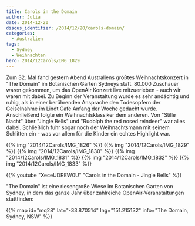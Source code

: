 ```yaml
---
title: Carols in the Domain
author: Julia
date: 2014-12-20
disqus_identifier: /2014/12/20/carols-domain/
categories:
  - Australien
tags:
  - Sydney
  - Weihnachten
hero: 2014/12Carols/IMG_1829
---
```


Zum 32. Mal fand gestern Abend Australiens größtes Weihnachtskonzert in "The Domain" im Botanischen Garten Sydneys statt. 80.000 Zuschauer waren gekommen, um das OpenAir Konzert live mitzuerleben - auch wir waren mit dabei. <!--more--> Zu Beginn der Veranstaltung wurde es sehr andächtig und ruhig, als in einer berührenden Ansprache den Todesopfern der Geiselnahme im Lindt Cafe Anfang der Woche gedacht wurde. Anschließend folgte ein Weihnachtsklassiker dem anderen. Von "Stille Nacht" über "Jingle Bells" und "Rudolph the red nosed reindeer" war alles dabei. Schließlich fuhr sogar noch der Weihnachtsmann mit seinem Schlitten ein - was vor allem für die Kinder ein echtes Highlight war. 

{{% img "2014/12Carols/IMG_1826" %}}
{{% img "2014/12Carols/IMG_1829" %}}
{{% img "2014/12Carols/IMG_1830" %}}
{{% img "2014/12Carols/IMG_1831" %}}
{{% img "2014/12Carols/IMG_1832" %}}
{{% img "2014/12Carols/IMG_1833" %}}

{{% youtube "XeceUDREW0U" "Carols in the Domain - Jingle Bells" %}}

"The Domain" ist eine riesengroße Wiese im Botanischen Garten von Sydney, in dem das ganze Jahr über zahlreiche OpenAir-Veranstaltungen stattfinden:
 
{{% map id="mq28" lat="-33.870514" lng="151.215132" info="The Domain, Sydney, NSW" %}}
